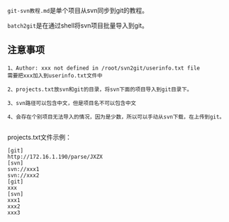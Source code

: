 
```git-svn教程.md```是单个项目从svn同步到git的教程。

```batch2git```是在通过shell将svn项目批量导入到git。

## 注意事项

```
1、Author: xxx not defined in /root/svn2git/userinfo.txt file
需要把xxx加入到userinfo.txt文件中

2、projects.txt放svn和git的目录，将svn下面的项目导入到git目录下。

3、svn路径可以包含中文，但是项目名不可以包含中文

4、会存在个别项目无法导入的情况，因为是少数，所以可以手动从svn下载，在上传到git。


```
projects.txt文件示例：
```
[git]
http://172.16.1.190/parse/JXZX
[svn]
svn://xxx1
svn://xxx2
[git]
xxx
[svn]
xxx1
xxx2
xxx3
```
